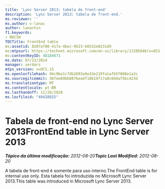 ```yaml
---
title: 'Lync Server 2013: tabela de front-end'
description: 'Lync Server 2013: tabela de front-end.'
ms.reviewer: ''
ms.author: v-lanac
author: lanachin
f1.keywords:
- NOCSH
TOCTitle: FrontEnd table
ms:assetid: 8207af80-41fa-4bec-9523-b0332e8231d9
ms:mtpsurl: https://technet.microsoft.com/en-us/library/JJ205046(v=OCS.15)
ms:contentKeyID: 48184671
ms.date: 07/23/2014
manager: serdars
mtps_version: v=OCS.15
ms.openlocfilehash: 94c9be1c7db2693a9e33e219fa1afb57088e1a2c
ms.sourcegitcommit: 36fee89bb887bea4f18b19f17a8c69daf5bc423d
ms.translationtype: MT
ms.contentlocale: pt-BR
ms.lasthandoff: 11/26/2020
ms.locfileid: "49428025"
---
```

# <a name="frontend-table-in-lync-server-2013"></a><span data-ttu-id="d631b-103">Tabela de front-end no Lync Server 2013</span><span class="sxs-lookup"><span data-stu-id="d631b-103">FrontEnd table in Lync Server 2013</span></span>

<div data-xmlns="http://www.w3.org/1999/xhtml">

<div class="topic" data-xmlns="http://www.w3.org/1999/xhtml" data-msxsl="urn:schemas-microsoft-com:xslt" data-cs="https://msdn.microsoft.com/">

<div data-asp="https://msdn2.microsoft.com/asp">



</div>

<div id="mainSection">

<div id="mainBody"><span data-ttu-id="d631b-104">

<span> </span></span><span class="sxs-lookup"><span data-stu-id="d631b-104">

<span> </span></span></span>

<span data-ttu-id="d631b-105">_**Tópico da última modificação:** 2012-08-20_</span><span class="sxs-lookup"><span data-stu-id="d631b-105">_**Topic Last Modified:** 2012-08-20_</span></span>

<span data-ttu-id="d631b-106">A tabela de front-end é somente para uso interno.</span><span class="sxs-lookup"><span data-stu-id="d631b-106">The FrontEnd table is for internal use only.</span></span> <span data-ttu-id="d631b-107">Esta tabela foi introduzida no Microsoft Lync Server 2013.</span><span class="sxs-lookup"><span data-stu-id="d631b-107">This table was introduced in Microsoft Lync Server 2013.</span></span>

<span data-ttu-id="d631b-108"></div>

<span> </span>

</div>

</div>

</span><span class="sxs-lookup"><span data-stu-id="d631b-108"></div>

<span> </span>

</div>

</div>

</span></span></div>

